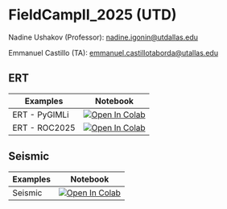 # FieldCampII_2025 (UTD)

Nadine Ushakov (Professor):  nadine.igonin@utdallas.edu

Emmanuel Castillo (TA): emmanuel.castillotaborda@utallas.edu


## ERT

| Examples | Notebook  |
|---|---|
| ERT - PyGIMLi| [![Open In Colab](https://colab.research.google.com/assets/colab-badge.svg)](https://colab.research.google.com/github/ecastillot/FieldCampII_2025/blob/main/examples/ert/ert_pygimli.ipynb) |
| ERT - ROC2025| [![Open In Colab](https://colab.research.google.com/assets/colab-badge.svg)](https://colab.research.google.com/github/ecastillot/FieldCampII_2025/blob/main/examples/ert/ert_ROC2025.ipynb) |

## Seismic

| Examples | Notebook  |
|---|---|
| Seismic| [![Open In Colab](https://colab.research.google.com/assets/colab-badge.svg)](https://colab.research.google.com/github/ecastillot/FieldCampII_2025/blob/main/examples/seismic/seismic_analysis.ipynb) |